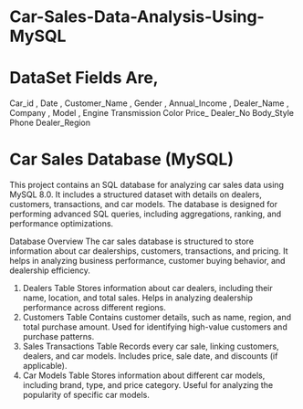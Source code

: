 # Car-Sales-Data-Analysis-Using-MySQL
# DataSet Fields Are,
Car_id , 
Date ,
Customer_Name ,
Gender ,
Annual_Income ,
Dealer_Name ,
Company ,
Model ,
Engine
Transmission
Color
Price_
Dealer_No
Body_Style
Phone
Dealer_Region

# Car Sales Database (MySQL)
This project contains an SQL database for analyzing car sales data using MySQL 8.0. It includes a structured dataset with details on dealers, customers, transactions, and car models. 
The database is designed for performing advanced SQL queries, including aggregations, ranking, and performance optimizations.

Database Overview
The car sales database is structured to store information about car dealerships, customers, transactions, and pricing.
It helps in analyzing business performance, customer buying behavior, and dealership efficiency.

1. Dealers Table
Stores information about car dealers, including their name, location, and total sales.
Helps in analyzing dealership performance across different regions.
2. Customers Table
Contains customer details, such as name, region, and total purchase amount.
Used for identifying high-value customers and purchase patterns.
3. Sales Transactions Table
Records every car sale, linking customers, dealers, and car models.
Includes price, sale date, and discounts (if applicable).
4. Car Models Table
Stores information about different car models, including brand, type, and price category.
Useful for analyzing the popularity of specific car models.
